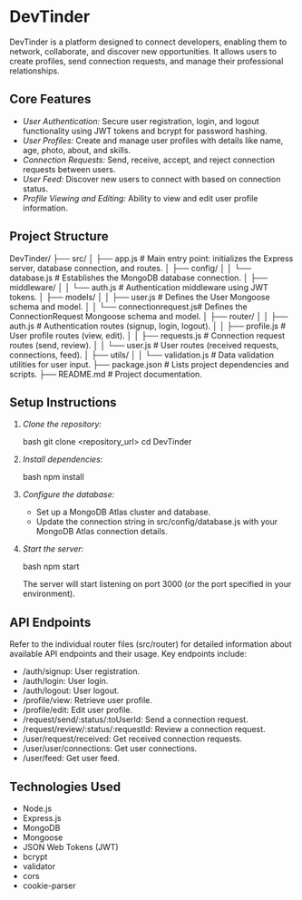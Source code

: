 # DevTinder

DevTinder is a platform designed to connect developers, enabling them to network, collaborate, and discover new opportunities. It allows users to create profiles, send connection requests, and manage their professional relationships.

## Core Features

*   *User Authentication:* Secure user registration, login, and logout functionality using JWT tokens and bcrypt for password hashing.
*   *User Profiles:* Create and manage user profiles with details like name, age, photo, about, and skills.
*   *Connection Requests:* Send, receive, accept, and reject connection requests between users.
*   *User Feed:* Discover new users to connect with based on connection status.
*   *Profile Viewing and Editing:* Ability to view and edit user profile information.

## Project Structure


DevTinder/
├── src/
│   ├── app.js                  # Main entry point: initializes the Express server, database connection, and routes.
│   ├── config/
│   │   └── database.js         # Establishes the MongoDB database connection.
│   ├── middleware/
│   │   └── auth.js             # Authentication middleware using JWT tokens.
│   ├── models/
│   │   ├── user.js             # Defines the User Mongoose schema and model.
│   │   └── connectionrequest.js# Defines the ConnectionRequest Mongoose schema and model.
│   ├── router/
│   │   ├── auth.js             # Authentication routes (signup, login, logout).
│   │   ├── profile.js          # User profile routes (view, edit).
│   │   ├── requests.js         # Connection request routes (send, review).
│   │   └── user.js             # User routes (received requests, connections, feed).
│   ├── utils/
│   │   └── validation.js       # Data validation utilities for user input.
├── package.json            # Lists project dependencies and scripts.
├── README.md               # Project documentation.


## Setup Instructions

1.  *Clone the repository:*

    bash
    git clone <repository_url>
    cd DevTinder
    

2.  *Install dependencies:*

    bash
    npm install
    

3.  *Configure the database:*

    *   Set up a MongoDB Atlas cluster and database.
    *   Update the connection string in src/config/database.js with your MongoDB Atlas connection details.

4.  *Start the server:*

    bash
    npm start
    

    The server will start listening on port 3000 (or the port specified in your environment).

## API Endpoints

Refer to the individual router files (src/router) for detailed information about available API endpoints and their usage. Key endpoints include:

*   /auth/signup: User registration.
*   /auth/login: User login.
*   /auth/logout: User logout.
*   /profile/view: Retrieve user profile.
*   /profile/edit: Edit user profile.
*   /request/send/:status/:toUserId: Send a connection request.
*   /request/review/:status/:requestId: Review a connection request.
*   /user/request/received: Get received connection requests.
*   /user/user/connections: Get user connections.
*   /user/feed: Get user feed.

## Technologies Used

*   Node.js
*   Express.js
*   MongoDB
*   Mongoose
*   JSON Web Tokens (JWT)
*   bcrypt
*   validator
*   cors
*   cookie-parser
